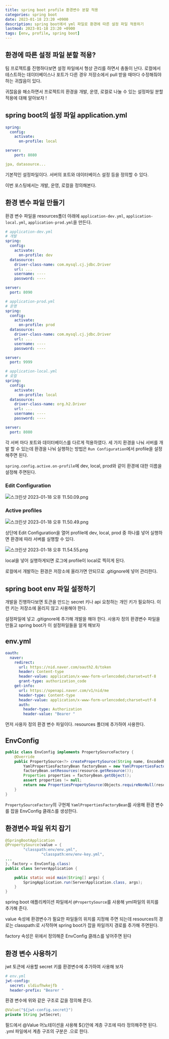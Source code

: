 ```yaml
---
title: spring boot profile 환경변수 분할 적용
categories: spring boot
date: 2023-01-18 23:20 +0900
description: spring boot에서 yml 파일로 환경에 따른 설정 파일 적용하기
lastmod: 2023-01-18 23:20 +0900
tags: [env, profile, spring boot]
---
```


## 환경에 따른 설정 파일 분할 적용?

팀 프로젝트를 진행하다보면 설정 파일에서 형상 관리를 하면서 충돌이 난다. 로컬에서 테스트하는 데이터베이스나 포트가 다른 경우 저장소에서 pull 받을 때마다 수정해줘야 하는 귀찮음이 있다.

귀찮음을 해소하면서 프로젝트의 환경을 개발, 운영, 로컬로 나눌 수 있는 설정파일 분할 적용에 대해 알아보자 !

## spring boot의 설정 파일 application.yml

```yaml
spring:
  config:
    activate:
      on-profile: local

server:
    port: 8080

jpa, datasource...
```

기본적인 설정파일이다. 서버의 포트와 데이터베이스 설정 등을 정의할 수 있다.

이번 포스팅에서는 개발, 운영, 로컬을 정의해본다.

## 환경 변수 파일 만들기

환경 변수 파일을 resources폴더 아래에 `application-dev.yml`, `application-local.yml`, `application-prod.yml`을 만든다.

```yaml
# application-dev.yml
# 개발
spring:
  config:
    activate:
      on-profile: dev
  datasource:
    driver-class-name: com.mysql.cj.jdbc.Driver
    url: ...
    username: ----
    password: ----

server:
  port: 8090
```

```yaml
# application-prod.yml
# 운영
spring:
  config:
    activate:
      on-profile: prod
  datasource:
    driver-class-name: com.mysql.cj.jdbc.Driver
    url: ...
    username: ----
    password: ----

server:
  port: 9999
```

```yaml
# application-local.yml
# 로컬
spring:
  config:
    activate:
      on-profile: local
  datasource:
    driver-class-name: org.h2.Driver
    url: ...
    username: ----
    password: ----

server:
  port: 8080
```

각 서버 마다 포트와 데이터베이스를 다르게 적용하였다. 세 가지 환경을 나눠 서버를 개발 할 수 있는데 환경을 나눠 실행하는 방법은 `Run Configuration`에서 profile을 설정해주면 된다.

`spring.config.active.on-profile`에 dev, local, prod와 같이 환경에 대한 이름을 설정해 주면된다.

### Edit Configuration

![스크린샷 2023-01-18 오후 11.50.09.png](/images/posting/backend/springboot_env/pic1.png)

### Active profiles

![스크린샷 2023-01-18 오후 11.50.49.png](/images/posting/backend/springboot_env/pic2.png)

상단에 Edit Configuration을 열어 profile에 dev, local, prod 중 하나를 넣어 실행하면 환경에 따라 서버를 실행할 수 있다.

![스크린샷 2023-01-18 오후 11.54.55.png](/images/posting/backend/springboot_env/pic3.png)

local을 넣어 실행하게되면 로그에 profile이 local로 찍히게 된다.

로컬에서 개발하는 환경은 저장소에 올라가면 안되므로 .gitignore에 넣어 관리한다.

## spring boot env 파일 설정하기

개발을 진행하다보면 토큰을 만드는 secret 키나 api 요청하는 개인 키가 필요하다. 이런 키는 저장소에 올리지 않고 사용해야 한다.

설정파일에 넣고 .gitignore에 추가해 개발을 해야 한다. 사용자 정의 환경변수 파일을 만들고 spring boot가 이 설정파일들을 알게 해보자

## env.yml

```yaml
oauth:
  naver:
    redirect:
      url: https://nid.naver.com/oauth2.0/token
      header: Content-type
      header-value: application/x-www-form-urlencoded;charset=utf-8
      grant-type: authorization_code
    get-info:
      url: https://openapi.naver.com/v1/nid/me
      header-type: Content-type
      header-value: application/x-www-form-urlencoded;charset=utf-8
      auth:
        header-type: Authorization
        header-value: "Bearer "
```

먼저 사용자 정의 환경 변수 파일이다. resources 폴더에 추가하여 사용한다.

## EnvConfig

```java
public class EnvConfig implements PropertySourceFactory {
    @Override
    public PropertySource<?> createPropertySource(String name, EncodedResource resource) throws IOException {
        YamlPropertiesFactoryBean factoryBean = new YamlPropertiesFactoryBean();
        factoryBean.setResources(resource.getResource());
        Properties properties = factoryBean.getObject();
        assert properties != null;
        return new PropertiesPropertySource(Objects.requireNonNull(resource.getResource().getFilename()), properties);
    }
}
```

`PropertySourceFactory`의 구현체 `YamlPropertiesFactoryBean`를 사용해 환경 변수를 잡을 EnvConfig 클래스를 생성한다.

## 환경변수 파일 위치 잡기

```java
@SpringBootApplication
@PropertySource(value = {
        "classpath:env/env.yml",
				"classpath:env/env-key.yml",
...
}, factory = EnvConfig.class)
public class ServerApplication {

    public static void main(String[] args) {
        SpringApplication.run(ServerApplication.class, args);
    }
}
```

spring boot 애플리케이션 파일에서 `@PropertySource`를 사용해 yml파일의 위치를 추가해 준다.

value 속성에 환경변수가 필요한 파일들의 위치를 지정해 주면 되는데 resources의 경로는 classpath:로 시작하며 spring boot가 잡을 파일까지 경로를 추가해 주면된다.

factory 속성은 위에서 정의해준 EnvConfig 클래스를 넣어주면 된다

## 환경 변수 사용하기

jwt 토큰에 사용할 secret 키를 환경변수에 추가하여 사용해 보자

```yaml
# env.yml
jwt-config:
  secret: sldiufhwkejfb
  header-prefix: "Bearer "
```

환경 변수에 위와 같은 구조로 값을 정의해 준다.

```java
@Value("${jwt-config.secret}")
private String jwtSecret;
```

필드에서 @Value 어노테이션을 사용해 ${}안에 계층 구조에 따라 정의해주면 된다. .yml 파일에서 계층 구조의 구분은 .으로 한다.
